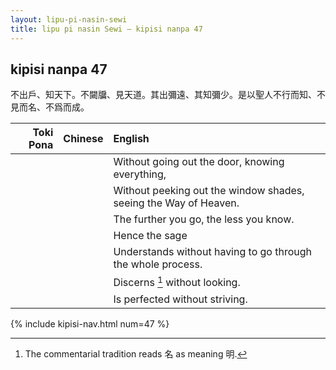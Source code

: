 ```yaml
---
layout: lipu-pi-nasin-sewi
title: lipu pi nasin Sewi — kipisi nanpa 47
---
```


## kipisi nanpa 47

不出戶、知天下。不闚牖、見天道。其出彌遠、其知彌少。是以聖人不行而知、不見而名、不爲而成。

| Toki Pona | Chinese | English
|-:|:-:|:-
|  |  | Without going out the door, knowing everything,
|  |  | Without peeking out the window shades, seeing the Way of Heaven.
|  |  | The further you go, the less you know.
|  |  | Hence the sage
|  |  | Understands without having to go through the whole process.
|  |  | Discerns [^3] without looking.
|  |  | Is perfected without striving.

[^3]: The commentarial tradition reads 名 as meaning 明.

{% include kipisi-nav.html num=47 %}
